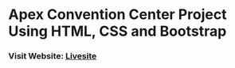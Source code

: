 # Apex Convention Center Project Using HTML, CSS and Bootstrap
### Visit Website: [Livesite](https://shahariarrahman.github.io/Apex-Convention-Center/)

